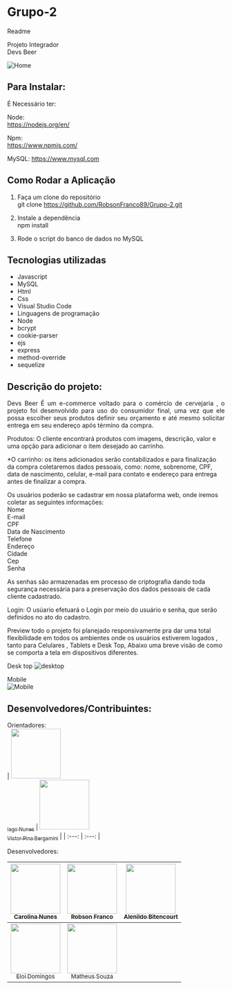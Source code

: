 # Grupo-2

Readme <br>

Projeto Integrador <br> Devs Beer  

![Home](https://user-images.githubusercontent.com/104717975/193589775-44733fc5-5785-4e34-856b-a52969a43a72.PNG)

## Para Instalar:
É Necessário ter:

Node: <br>
https://nodejs.org/en/  <br>

Npm: <br>
https://www.npmjs.com/ <br>

MySQL:
https://www.mysql.com

## Como Rodar a Aplicação

1. Faça um clone do repositório <br>
git clone https://github.com/RobsonFranco89/Grupo-2.git <br>

2. Instale a dependência <br>
npm install <br>

3. Rode o script do banco de dados no MySQL

## Tecnologias utilizadas 
- Javascript <br>
- MySQL <br>
- Html <br>
- Css <br>
- Visual Studio Code <br>
- Linguagens de programação <br>
- Node <br>
- bcrypt <br>
- cookie-parser <br>
- ejs <br>
- express <br>
- method-override <br>
- sequelize <br>



## Descrição do projeto: 
<p align="justify">
Devs Beer É um e-commerce voltado para o comércio de cervejaria , o projeto foi desenvolvido para uso do consumidor final, uma vez que ele possa escolher seus produtos definir seu orçamento e até mesmo solicitar entrega em seu endereço após término da compra.

Produtos: 
O cliente encontrará produtos com imagens, descrição, valor e uma opção para adicionar o item desejado ao carrinho.

*O carrinho: os itens adicionados serão contabilizados e para finalização da compra coletaremos dados pessoais, como: nome, sobrenome, CPF, data de nascimento, celular, e-mail para contato e endereço para entrega antes de finalizar a compra.

Os usuários poderão se cadastrar em nossa plataforma web, onde iremos coletar as seguintes informações:<br>
Nome<br>
E-mail<br>
CPF<br>
Data de Nascimento <br>
Telefone <br>
Endereço <br>
Cidade <br>
Cep<br>
Senha<br>

As senhas são armazenadas em processo de criptografia dando toda segurança necessária para a preservação dos dados pessoais de cada cliente cadastrado.

Login:
O usúario efetuará o Login por meio do usuário e senha, que serão definidos no ato do cadastro.


Preview
todo o projeto foi planejado responsivamente pra dar uma total flexibilidade em todos os ambientes onde os usuários estiverem logados , tanto para Celulares , Tablets e Desk Top, Abaixo uma breve visão de como se comporta a tela em dispositivos diferentes.
</p>

Desk top
![desktop](https://user-images.githubusercontent.com/104717975/193378685-03dafb63-0865-46d3-b1b3-ccab2dbfc9f5.PNG)<br>

Mobile <br>
![Mobile](https://user-images.githubusercontent.com/104717975/193699306-04349c32-4db4-4edb-b962-a9d58d5154e8.png)

## Desenvolvedores/Contribuintes:

Orientadores: <br>
| [<img src="https://avatars.githubusercontent.com/u/68913110?v=4" width=115><br><sub>Iago Nunes</sub>](https://github.com/iagoln) |  [<img src="https://avatars.githubusercontent.com/u/50021378?v=4" width=115><br><sub>Victor Pina Bergamini</sub>](https://github.com/vbergadev) |
| :---: | :---: | 

Desenvolvedores: <br>

| [<img src="https://avatars.githubusercontent.com/u/105663173?v=4" width=115><br><sub>Carolina Nunes</sub>](https://github.com/CarolZNS) |  [<img src="https://avatars.githubusercontent.com/u/105526228?v=4" width=115><br><sub>Robson Franco</sub>](https://github.com/RobsonFranco89) |  [<img src="https://avatars.githubusercontent.com/u/104717975?v=4" width=115><br><sub>Alenildo Bitencourt</sub>](https://github.com/alebitencourt) |
| :---: | :---: | :---: |
| [<img src="https://avatars.githubusercontent.com/u/88353249?v=4" width=115><br><sub>Eloi Domingos</sub>](https://github.com/EloiDomingos) |  [<img src="https://avatars.githubusercontent.com/u/79412540?v=4" width=115><br><sub>Matheus Souza</sub>](https://github.com/Teteusouzaof) |  
